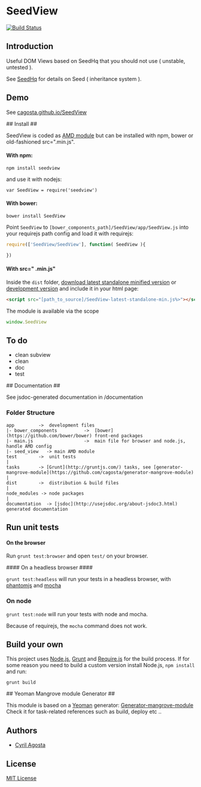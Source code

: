 # SeedView  
[![Build Status](https://secure.travis-ci.org/cagosta/SeedView.png?branch=master)](https://travis-ci.org/cagosta/SeedView)


## Introduction ##
Useful DOM Views based on SeedHq that you should not use ( unstable, untested ).


See [SeedHq](https://github.com/cagosta/SeedHq) for details on Seed ( inheritance system ).  


## Demo ##
See [cagosta.github.io/SeedView](http://cagosta.github.io/SeedView) 

## Install ##

SeedView is coded as [AMD module](http://requirejs.org/docs/whyamd.html) but can be installed with npm, bower or old-fashioned src=".min.js".

#### With npm: ####

```
npm install seedview
```

and use it with nodejs: 
```
var SeedView = require('seedview')
```

#### With bower: ####

``` 
bower install SeedView
```

Point `SeedView` to `[bower_components_path]/SeedView/app/SeedView.js` into your requirejs path config 
and load it with requirejs:  

```javascript
require(['SeedView/SeedView'], function( SeedView ){

})
```


#### With src=" .min.js" ####


Inside the `dist` folder, [download latest standalone minified version](https://raw.github.com/cagosta/SeedView/master/dist/SeedView-latest-standalone-min.js) or [development version](https://raw.github.com/cagosta/SeedView/master/dist/SeedView-latest-standalone.js) and include it in your html page:

```html
<script src="[path_to_source]/SeedView-latest-standalone-min.js%>"></script>
```

The module is available via the scope 

```javascript
window.SeedView
```

## To do ##

*  clean subview
*  clean 
*  doc 
*  test

## Documentation ##

See jsdoc-generated documentation in /documentation  

### Folder Structure ###

    app         ->  development files
    |- bower_components          ->  [bower](https://github.com/bower/bower) front-end packages
    |- main.js                   ->  main file for browser and node.js, handle AMD config
    |- seed_view   -> main AMD module
    test        ->  unit tests
    |
    tasks       -> [Grunt](http://gruntjs.com/) tasks, see [generator-mangrove-module](https://github.com/cagosta/generator-mangrove-module)
    |
    dist        ->  distribution & build files
    |
    node_modules -> node packages
    |
    documentation  -> [jsdoc](http://usejsdoc.org/about-jsdoc3.html) generated documentation 


## Run unit tests ##

#### On the browser ####

Run `grunt test:browser` and open `test/` on your browser.

#### On a headless browser ####

`grunt test:headless` will run your tests in a headless browser, with [phantomjs](http://phantomjs.org/) and [mocha](http://visionmedia.github.io/mocha/)

### On node ####

`grunt test:node` will run your tests with node and mocha.  

Because of requirejs, the `mocha` command does not work.


## Build your own ##

This project uses [Node.js](http://nodejs.org/), [Grunt](http://gruntjs.com/) and [Require.js](http://requirejs.org/docs/optimization.html) for the build process. If for some reason you need to build a custom version install Node.js, `npm install` and run:

    grunt build

## Yeoman Mangrove module Generator ##

This module is based on a [Yeoman](https://github.com/yeoman/yeoman/wiki/Getting-Started) generator: [Generator-mangrove-module](https://github.com/cagosta/generator-mangrove-module)  
Check it for task-related references such as build, deploy etc ..


## Authors ##
* [Cyril Agosta](https://github.com/cagosta)


## License ##

[MIT License](http://www.opensource.org/licenses/mit-license.php)

